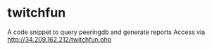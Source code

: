 # twitchfun
A code snippet to query peeringdb and generate reports
Access via http://34.209.162.212/twitchfun.php

